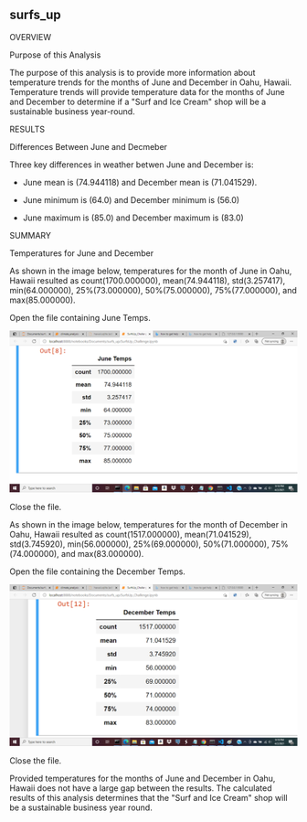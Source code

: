 ## surfs_up

OVERVIEW 

Purpose of this Analysis

The purpose of this analysis is to provide more information about temperature trends for the months of June and December in Oahu, Hawaii. Temperature trends will provide temperature data for the months of June and December to determine if a "Surf and Ice Cream" shop will be a sustainable business year-round. 

RESULTS

Differences Between June and Decmeber

Three key differences in weather betwen June and December is:
	
* June mean is (74.944118) and December mean is (71.041529).

* June minimum is (64.0) and December minimum is (56.0)

* June maximum is (85.0) and December maximum is (83.0)

SUMMARY

Temperatures for June and December

As shown in the image below, temperatures for the month of June in Oahu, Hawaii resulted as count(1700.000000), mean(74.944118), std(3.257417), min(64.000000), 25%(73.000000), 50%(75.000000), 75%(77.000000), and max(85.000000).

Open the file containing June Temps.

![June_Temps](/surfs_up/June_Temps.png)

Close the file.
   
   
As shown in the image below, temperatures for the month of December in Oahu, Hawaii resulted as count(1517.000000), mean(71.041529), std(3.745920), min(56.000000), 25%(69.000000), 50%(71.000000), 75%(74.000000), and max(83.000000).

Open the file containing the December Temps.

![December_Temps](/surfs_up/December_Temps.png)

Close the file.

Provided temperatures for the months of June and December in Oahu, Hawaii does not have a large gap between the results. The calculated results of this analysis determines that the "Surf and Ice Cream" shop will be a sustainable business year round. 
	 		



